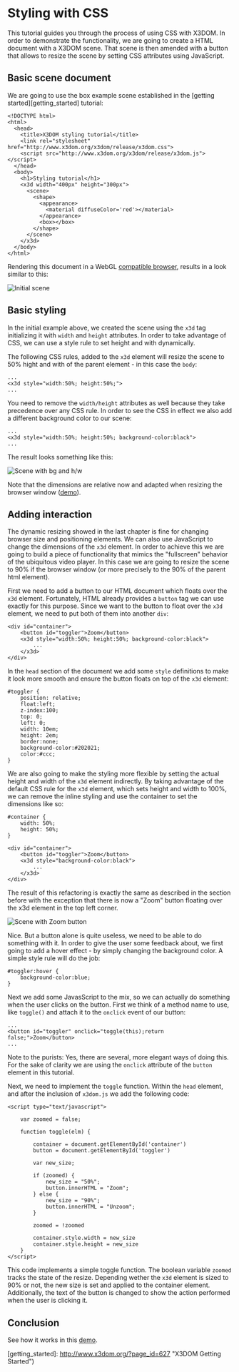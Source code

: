 Styling with CSS
================

This tutorial guides you through the process of using CSS with X3DOM. In order to demonstrate the functionality, we are going to create a HTML document with a X3DOM scene. That scene is then amended with a button that allows to resize the scene by setting CSS attributes using JavaScript.


Basic scene document
--------------------

We are going to use the box example scene established in the [getting started][getting_started] tutorial:

    <!DOCTYPE html>
    <html>
      <head>
        <title>X3DOM styling tutorial</title>
        <link rel="stylesheet" href="http://www.x3dom.org/x3dom/release/x3dom.css">
        <script src="http://www.x3dom.org/x3dom/release/x3dom.js"></script>
      </head>
      <body>
        <h1>Styling tutorial</h1>
        <x3d width="400px" height="300px">
          <scene>
            <shape>
              <appearance>
                <material diffuseColor='red'></material>  
              </appearance>
              <box></box>
            </shape>
          </scene>
        </x3d>
      </body>
    </html>

Rendering this document in a WebGL [compatible browser][browser_support], results in a look similar to this:

![Initial scene](media/styling1.png "Initial scene")


Basic styling
-------------

In the initial example above, we created the scene using the `x3d` tag initializing it with `width` and `height` attributes. In order to take advantage of CSS, we can use a style rule to set height and with dynamically. 

The following CSS rules, added to the `x3d` element will resize the scene to 50% hight and with of the parent element - in this case the `body`:

    ...
    <x3d style="width:50%; height:50%;">
    ...
    
You need to remove the `width/height` attributes as well because they take precedence over any CSS rule. In order to see the CSS in effect we also add a different background color to our scene:

    ...
    <x3d style="width:50%; height:50%; background-color:black">
    ...

The result looks something like this:
 
![Scene with bg and h/w](media/styling2.png "Background and relative dimensions")

Note that the dimensions are relative now and adapted when resizing the browser window ([demo][demo_resize]).


Adding interaction
------------------
The dynamic resizing showed in the last chapter is fine for changing browser size and positioning elements. We can also use JavaScript to change the dimensions of the `x3d` element. In order to achieve this we are going to build a piece of functionality that mimics the "fullscreen" behavior of the ubiquitous video player. In this case we are going to resize the scene to 90% if the browser window (or more precisely to the 90% of the parent html element).

First we need to add a button to our HTML document which floats over the `x3d` element. Fortunately, HTML already provides a `button` tag we can use exactly for this purpose. Since we want to the button to float over the `x3d` element, we need to put both of them into another `div`:

    <div id="container">
        <button id="toggler">Zoom</button>
        <x3d style="width:50%; height:50%; background-color:black">
            ...
        </x3d>
    </div>

In the `head` section of the document we add some `style` definitions to make it look more smooth and ensure the button floats on top of the `x3d` element:
    
    #toggler {
    	position: relative;
    	float:left;
    	z-index:100;
    	top: 0;
    	left: 0;
    	width: 10em;
    	height: 2em;
    	border:none;
    	background-color:#202021;
    	color:#ccc;
    }

We are also going to make the styling more flexible by setting the actual height and width of the `x3d` element indirectly. By taking advantage of the default CSS rule for the `x3d` element, which sets height and width to 100%, we can remove the inline styling and use the container to set the dimensions like so:

	#container {
		width: 50%;
		height: 50%;
	}

    <div id="container">
        <button id="toggler">Zoom</button>
        <x3d style="background-color:black">
            ...
        </x3d>
    </div>

The result of this refactoring is exactly the same as described in the section before with the exception that there is now a "Zoom" button floating over the x3d element in the top left corner.

![Scene with Zoom button](media/styling3.png "Scene with Zoom button")

Nice. But a button alone is quite useless, we need to be able to do something with it. In order to give the user some feedback about, we first going to add a hover effect - by simply changing the background color. A simple style rule will do the job:

    #toggler:hover {
    	background-color:blue;
    }


Next we add some JavasScript to the mix, so we can actually do something when the user clicks on the button. First we think of a method name to use, like `toggle()` and attach it to the `onclick` event of our button:

    ...
    <button id="toggler" onclick="toggle(this);return false;">Zoom</button>
    ...

Note to the purists: Yes, there are several, more elegant ways of doing this. For the sake of clarity we are using the `onclick` attribute of the `button` element in this tutorial.

Next, we need to implement the `toggle` function. Within the `head` element, and after the inclusion of `x3dom.js` we add the following code:

    <script type="text/javascript">

    	var zoomed = false;

    	function toggle(elm) {

    		container = document.getElementById('container')
    		button = document.getElementById('toggler')
	
    		var new_size;

    		if (zoomed) {
    			new_size = "50%";
    			button.innerHTML = "Zoom";
    		} else {
    			new_size = "90%";
    			button.innerHTML = "Unzoom";
    		}

    		zoomed = !zoomed

    		container.style.width = new_size
    		container.style.height = new_size
    	}
    </script>

This code implements a simple toggle function. The boolean variable `zoomed` tracks the state of the resize. Depending wether the `x3d` element is sized to 90% or not, the new size is set and applied to the container element. Additionally, the text of the button is changed to show the action performed when the user is clicking it.

Conclusion
----------
See how it works in this [demo][demo_resize_final].



[browser_support]: http://www.x3dom.org/?page_id=9 "X3DOM browser support"
[demo_resize]: media/styling2.mov "Demo resizing"
[demo_resize_final]: media/styling4.mov "Demo resizing"

[getting_started]: http://www.x3dom.org/?page_id=627 "X3DOM Getting Started")